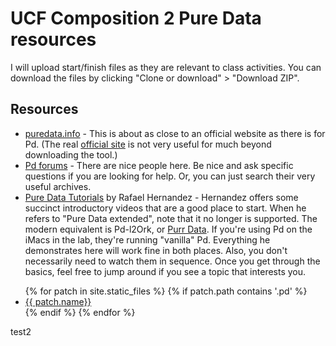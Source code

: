 # UCF Composition 2 Pure Data resources

I will upload start/finish files as they are relevant to class activities. You can download the files by clicking "Clone or download" > "Download ZIP".  

## Resources

- [puredata.info](http://puredata.info) - This is about as close to an official website as there is for Pd. (The real [official site](http://msp.ucsd.edu/) is not very useful for much beyond downloading the tool.)
- [Pd forums](https://forum.pdpatchrepo.info/) - There are nice people here. Be nice and ask specific questions if you are looking for help. Or, you can just search their very useful archives. 
- [Pure Data Tutorials](https://www.youtube.com/playlist?list=PL12DC9A161D8DC5DC) by Rafael Hernandez - Hernandez offers some succinct introductory videos that are a good place to start. When he refers to "Pure Data extended", note that it no longer is supported. The modern equivalent is Pd-l2Ork, or [Purr Data](https://github.com/jonwwilkes/purr-data/releases). If you're using Pd on the iMacs in the lab, they're running "vanilla" Pd. Everything he demonstrates here will work fine in both places. Also, you don't necessarily need to watch them in sequence. Once you get through the basics, feel free to jump around if you see a topic that interests you. 

<ul>
{% for patch in site.static_files %}
    {% if patch.path contains '.pd' %}
        <li><a href="{{ site.baseurl }}{{ patch.path }}">{{ patch.name}}</a></li>
    {% endif %}
{% endfor %}
</ul>

test2
